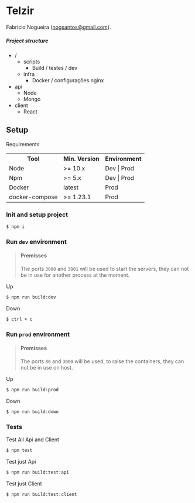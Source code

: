 # Telzir

Fabricio Nogueira (nogsantos@gmail.com).

##### Project structure

- /
  - scripts
    - Build / testes / dev
  - infra
    - Docker / configurações nginx
- api
  - Node
  - Mongo
- client
  - React

## Setup

Requirements

<table>
    <tbody>
        <tr>
            <th>Tool</th>
            <th>Min. Version</th>
            <th>Environment</th>
        </tr>
        <tr>
            <td>Node</td>
            <td>>= 10.x</td>
            <td>Dev | Prod</td>
        </tr>
        <tr>
            <td>Npm</td>
            <td>>= 5.x</td>
            <td>Dev | Prod</td>
        </tr>
        <tr>
            <td>Docker</td>
            <td>latest</td>
            <td>Prod</td>
        </tr>
        <tr>
            <td>docker-compose</td>
            <td>>= 1.23.1</td>
            <td>Prod</td>
        </tr>
    </tbody>
</table>

### Init and setup project

```bash
$ npm i
```

### Run `dev` environment

> #### Premisses
>
> The ports `3000` and `3001` will be used to start the servers, they can not be in use for another process at the moment.

Up

```bash
$ npm run build:dev
```

Down

```bash
$ ctrl + c
```

### Run `prod` environment

> #### Premisses
>
> The ports `80` and `3000` will be used, to raise the containers, they can not be in use on host.

Up

```bash
$ npm run build:prod
```

Down

```bash
$ npm run build:down
```

### Tests

Test All Api and Client

```bash
$ npm test
```

Test just Api

```bash
$ npm run build:test:api
```

Test just Client

```bash
$ npm run build:test:client
```
